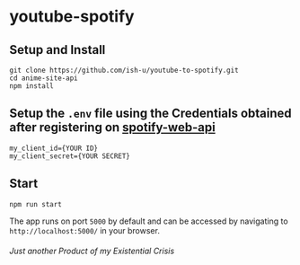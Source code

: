 # youtube-spotify

## Setup and Install
```
git clone https://github.com/ish-u/youtube-to-spotify.git
cd anime-site-api
npm install
```

## Setup the ```.env``` file using the Credentials obtained after registering on [spotify-web-api](https://developer.spotify.com/documentation/general/guides/app-settings/#register-your-app)
```
my_client_id={YOUR ID}
my_client_secret={YOUR SECRET}
```

##  Start
```
npm run start
```
The app runs on port ```5000``` by default and can be accessed by navigating to ```http://localhost:5000/``` in your browser.



###### _Just another Product of my Existential Crisis_
